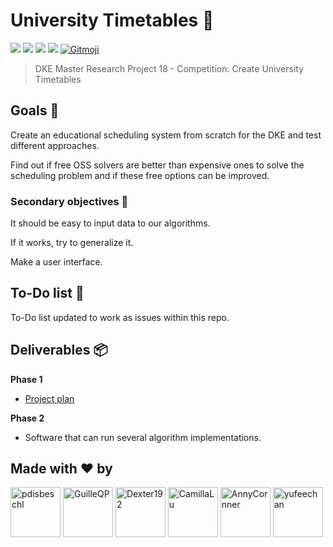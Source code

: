 # University Timetables 📅

![](https://img.shields.io/badge/-Maastricht_University-blue?style=flat-square) ![](https://img.shields.io/badge/field-AI-green?style=flat-square) ![](https://img.shields.io/badge/made_with-Python-red?style=flat-square) ![](https://img.shields.io/badge/docs-Markdown-lightblue?style=flat-square) <a href="https://gitmoji.carloscuesta.me"> <img src="https://img.shields.io/badge/gitmoji-%20😜%20😍-FFDD67.svg?style=flat-square" alt="Gitmoji"></a>

>DKE Master Research Project 18 - Competition: Create University Timetables

<!--[Project Plan Overleaf](https://www.overleaf.com/6551622851pwnmpbffbypp) -->

<!--[Final Report Overleaf](https://www.overleaf.com/8361183875rgwhhrvqdxgh) -->

## Goals 🥇
Create an educational scheduling system from scratch for the DKE and test different approaches.

Find out if free OSS solvers are better than expensive ones to solve the scheduling problem and if these free options can be improved.

### Secondary objectives 🥈
It should be easy to input data to our algorithms.

If it works, try to generalize it.

Make a user interface.

## To-Do list 📑
To-Do list updated to work as issues within this repo.

## Deliverables 📦
**Phase 1**
- [Project plan](MRP_Timetabling_at_DKE_PPlan.pdf)

**Phase 2**
- Software that can run several algorithm implementations.

## Made with ❤ by

<a href="https://github.com/pdisbeschl"><img src="https://avatars1.githubusercontent.com/u/11519995?s=400&v=4" title="pdisbeschl" width="80" height="80"></a>   <a href="https://github.com/GuilleQP"><img src="https://avatars0.githubusercontent.com/u/36505071?s=400&v=4" title="GuilleQP" width="80" height="80"></a>   <a href="https://github.com/Dexter192"><img src="https://avatars2.githubusercontent.com/u/15359953?s=460&v=4" title="Dexter192" width="80" height="80"></a>  <a href="https://github.com/CamillaLu"><img src="https://avatars0.githubusercontent.com/u/28783779?s=400&v=4" title="CamillaLu" width="80" height="80"></a> <a href="https://github.com/AnnyCornner"><img src="https://avatars1.githubusercontent.com/u/16415114?s=400&v=4" title="AnnyCornner" width="80" height="80"></a> <a href="https://github.com/yufeechan"><img src="https://avatars3.githubusercontent.com/u/57565595?s=400&v=4" title="yufeechan" width="80" height="80"></a>
